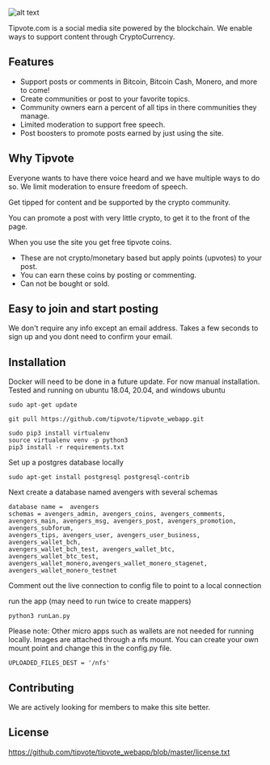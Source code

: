 

![alt text](https://www.tipvote.com/images/social_logo_dark.png)


 	
Tipvote.com is a social media site powered by the blockchain.  We enable ways to support content through CryptoCurrency.
 	
 	
## Features

- Support posts or comments in Bitcoin, Bitcoin Cash, Monero, and more to come!
- Create communities or post to your favorite topics.
- Community owners earn a percent of all tips in there communities they manage.
- Limited moderation to support free speech.
- Post boosters to promote posts earned by just using the site.

## Why Tipvote

Everyone wants to have there voice heard and we have multiple ways to do so. 
 We limit moderation to ensure freedom of speech.  

Get tipped for content and be supported by the crypto community.


You can promote a post with very little crypto, to get it to the front of the page. 

When you use the site you get free tipvote coins. 

- These are not crypto/monetary based but apply points (upvotes) to your post.  
- You can earn these coins by posting or commenting.  
- Can not be bought or sold.

## Easy to join and start posting

We don't require any info except an email address.  Takes a few seconds to sign up and you dont need to confirm your email.  


## Installation

Docker will need to be done in a future update. For now manual installation. 
Tested and running on ubuntu 18.04, 20.04, and windows ubuntu
```
sudo apt-get update 

git pull https://github.com/tipvote/tipvote_webapp.git

sudo pip3 install virtualenv
source virtualenv venv -p python3
pip3 install -r requirements.txt

```
Set up a postgres database locally
```
sudo apt-get install postgresql postgresql-contrib
```
Next create a database named avengers with several schemas
```
database name =  avengers
schemas = avengers_admin, avengers_coins, avengers_comments, 
avengers_main, avengers_msg, avengers_post, avengers_promotion, avengers_subforum,
avengers_tips, avengers_user, avengers_user_business, avengers_wallet_bch,
avengers_wallet_bch_test, avengers_wallet_btc, avengers_wallet_btc_test,
avengers_wallet_monero,avengers_wallet_monero_stagenet, avengers_wallet_monero_testnet
```
Comment out the live connection to config file to point to a local connection

run the app (may need to run twice to create mappers)
```
python3 runLan.py
```

Please note:
Other micro apps such as wallets are not needed for running locally.
Images are attached through a nfs mount.  You can create your own mount point
and change this in the config.py file.

```
UPLOADED_FILES_DEST = '/nfs'
```




## Contributing

We are actively looking for members to make this site better.

## License
https://github.com/tipvote/tipvote_webapp/blob/master/license.txt